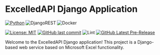 # ExcelledAPI Django Application
[![Python](https://img.shields.io/badge/Python-14354C?style=for-the-badge&logo=python&logoColor=white)](https://www.python.org)
![DjangoREST](https://img.shields.io/badge/DJANGO-REST-ff1709?style=for-the-badge&logo=django&logoColor=white&color=ff1709&labelColor=gray)
![Docker](https://img.shields.io/badge/docker-%230db7ed.svg?style=for-the-badge&logo=docker&logoColor=white)

[![License: MIT](https://img.shields.io/github/license/yo1am1/bookstoreAPI)](https://github.com/yo1am1/excelledAPI/blob/main/LICENSE)
[![GitHub last commit](https://img.shields.io/github/last-commit/yo1am1/excelledAPI)](https://github.com/yo1am1/excelledAPI/commits/main)
![Lint](https://github.com/yo1am1/excelledAPI/actions/workflows/black.yaml/badge.svg?event=push)
[![GitHub Latest Pre-Release](https://img.shields.io/github/v/release/yo1am1/excelledAPI?include_prereleases&label=pre-release&logo=github)](https://github.com/yo1am1/excelledAPI/releases)

Welcome to the ExcelledAPI Django application! This project is a Django-based web service based on Microsoft Excel functionality.
